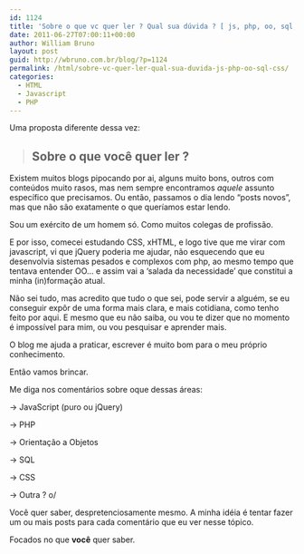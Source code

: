 ```yaml
---
id: 1124
title: 'Sobre o que vc quer ler ? Qual sua dúvida ? [ js, php, oo, sql, css ]'
date: 2011-06-27T07:00:11+00:00
author: William Bruno
layout: post
guid: http://wbruno.com.br/blog/?p=1124
permalink: /html/sobre-vc-quer-ler-qual-sua-duvida-js-php-oo-sql-css/
categories:
  - HTML
  - Javascript
  - PHP
---
```

Uma proposta diferente dessa vez:

> ## Sobre **o que** você quer ler ? 

Existem muitos blogs pipocando por ai, alguns muito bons, outros com conteúdos muito rasos, mas nem sempre encontramos _aquele_ assunto específico que precisamos. Ou então, passamos o dia lendo &#8220;posts novos&#8221;, mas que não são exatamente o que queríamos estar lendo.

Sou um exército de um homem só. Como muitos colegas de profissão.
  
E por isso, comecei estudando CSS, xHTML, e logo tive que me virar com javascript, vi que jQuery poderia me ajudar, não esquecendo que eu desenvolvia sistemas pesados e complexos com php, ao mesmo tempo que tentava entender OO&#8230; e assim vai a &#8216;salada da necessidade&#8217; que constitui a minha (in)formação atual.
  
<!--more-->

Não sei tudo, mas acredito que tudo o que sei, pode servir a alguém, se eu conseguir expôr de uma forma mais clara, e mais cotidiana, como tenho feito por aqui. E mesmo que eu não saiba, ou vou te dizer que no momento é impossível para mim, ou vou pesquisar e aprender mais.

O blog me ajuda a praticar, escrever é muito bom para o meu próprio conhecimento.
  
Então vamos brincar.

Me diga nos comentários sobre oque dessas áreas:
  
-> JavaScript (puro ou jQuery)
  
-> PHP
  
-> Orientação a Objetos
  
-> SQL
  
-> CSS
  
-> Outra ? o/

Você quer saber, despretenciosamente mesmo. A minha idéia é tentar fazer um ou mais posts para cada comentário que eu ver nesse tópico.
  
Focados no que **você** quer saber.